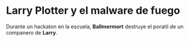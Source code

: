 # Larry Plotter y el malware de fuego

Durante un hackaton en la escuela, **Ballmermort** destruye el poratil de un companero de **Larry**. 
